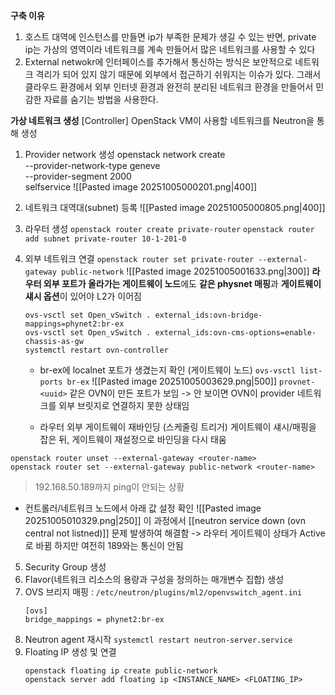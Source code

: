 **구축 이유**
1. 호스트 대역에 인스턴스를 만들면 ip가 부족한 문제가 생길 수 있는 반면, 
   private ip는 가상의 영역이라 네트워크를 계속 만들어서 많은 네트워크를 사용할 수 있다
2. External netwokr에 인터페이스를 추가해서 통신하는 방식은 보안적으로 네트워크 격리가 되어 있지 않기 때문에 외부에서 접근하기 쉬워지는 이슈가 있다. 그래서 클라우드 환경에서 외부 인터넷 환경과 완전히 분리된 네트워크 환경을 만들어서 민감한 자료를 숨기는 방법을 사용한다.

**가상 네트워크 생성**
[Controller] OpenStack VM이 사용할 네트워크를 Neutron을 통해 생성
1. Provider network 생성
   openstack network create \
	  --provider-network-type geneve \
	  --provider-segment 2000 \
	  selfservice
   ![[Pasted image 20251005000201.png|400]]
2. 네트워크 대역대(subnet) 등록
   ![[Pasted image 20251005000805.png|400]]
3. 라우터 생성
   `openstack router create private-router`
   `openstack router add subnet private-router 10-1-201-0`
4. 외부 네트워크 연결
	`openstack router set private-router --external-gateway public-network`
	![[Pasted image 20251005001633.png|300]]
	**라우터 외부 포트가 올라가는 게이트웨이 노드**에도 **같은 physnet 매핑**과 **게이트웨이 섀시 옵션**이 있어야 L2가 이어짐
	```
	ovs-vsctl set Open_vSwitch . external_ids:ovn-bridge-mappings=phynet2:br-ex
	ovs-vsctl set Open_vSwitch . external_ids:ovn-cms-options=enable-chassis-as-gw
	systemctl restart ovn-controller
	```

	- br-ex에 localnet 포트가 생겼는지 확인 (게이트웨이 노드)
	  `ovs-vsctl list-ports br-ex`
	  ![[Pasted image 20251005003629.png|500]]
	  `provnet-<uuid>` 같은 OVN이 만든 포트가 보임
	  -> 안 보이면 OVN이 provider 네트워크를 외부 브릿지로 연결하지 못한 상태임

	- 라우터 외부 게이트웨이 재바인딩 (스케줄링 트리거)
	  게이트웨이 섀시/매핑을 잡은 뒤, 게이트웨이 재설정으로 바인딩을 다시 태움
  ```
  openstack router unset --external-gateway <router-name>
  openstack router set --external-gateway public-network <router-name>
  ```

> 192.168.50.189까지 ping이 안되는 상황
- 컨트롤러/네트워크 노드에서 아래 값 설정 확인
  ![[Pasted image 20251005010329.png|250]]
	이 과정에서 [[neutron service down (ovn central not listned)]] 문제 발생하여 해결함
	-> 라우터 게이트웨이 상태가 Active로 바뀜
	하지만 여전히 189와는 통신이 안됨

5. Security Group 생성
6. Flavor(네트워크 리소스의 용량과 구성을 정의하는 매개변수 집합) 생성
7. OVS 브리지 매핑 : `/etc/neutron/plugins/ml2/openvswitch_agent.ini`
	```
	[ovs]
	bridge_mappings = phynet2:br-ex
	```
8. Neutron agent 재시작
	 `systemctl restart neutron-server.service`
9. Floating IP 생성 및 연결
	```
	openstack floating ip create public-network
	openstack server add floating ip <INSTANCE_NAME> <FLOATING_IP>
	```
